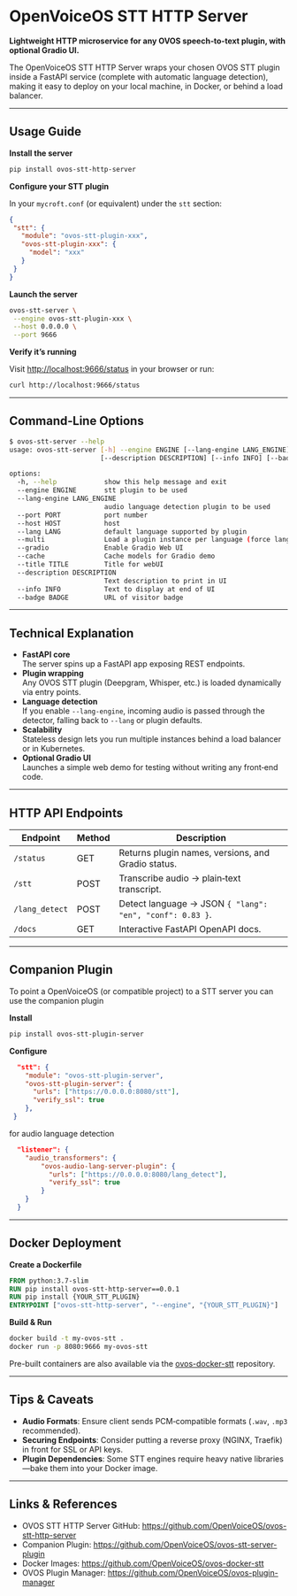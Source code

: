 # OpenVoiceOS STT HTTP Server

**Lightweight HTTP microservice for any OVOS speech‑to‑text plugin, with optional Gradio UI.**

The OpenVoiceOS STT HTTP Server wraps your chosen OVOS STT plugin inside a FastAPI service (complete with automatic language detection), making it easy to deploy on your local machine, in Docker, or behind a load balancer.

---

## Usage Guide

**Install the server** 

```bash
pip install ovos-stt-http-server
```

**Configure your STT plugin**  

In your `mycroft.conf` (or equivalent) under the `stt` section:  
```json
{
 "stt": {
   "module": "ovos-stt-plugin-xxx",
   "ovos-stt-plugin-xxx": {
     "model": "xxx"
   }
 }
}
```

**Launch the server**  

```bash
ovos-stt-server \
 --engine ovos-stt-plugin-xxx \
 --host 0.0.0.0 \
 --port 9666
```

**Verify it’s running**  

Visit [http://localhost:9666/status](http://localhost:9666/status) in your browser or run:  

```bash
curl http://localhost:9666/status
```

---

## Command‑Line Options

```bash
$ ovos-stt-server --help
usage: ovos-stt-server [-h] --engine ENGINE [--lang-engine LANG_ENGINE] [--port PORT] [--host HOST] [--lang LANG] [--multi] [--gradio] [--cache] [--title TITLE]
                       [--description DESCRIPTION] [--info INFO] [--badge BADGE]

options:
  -h, --help            show this help message and exit
  --engine ENGINE       stt plugin to be used
  --lang-engine LANG_ENGINE
                        audio language detection plugin to be used
  --port PORT           port number
  --host HOST           host
  --lang LANG           default language supported by plugin
  --multi               Load a plugin instance per language (force lang support)
  --gradio              Enable Gradio Web UI
  --cache               Cache models for Gradio demo
  --title TITLE         Title for webUI
  --description DESCRIPTION
                        Text description to print in UI
  --info INFO           Text to display at end of UI
  --badge BADGE         URL of visitor badge

```
---

## Technical Explanation

- **FastAPI core**  
  The server spins up a FastAPI app exposing REST endpoints.
- **Plugin wrapping**  
  Any OVOS STT plugin (Deepgram, Whisper, etc.) is loaded dynamically via entry points.
- **Language detection**  
  If you enable `--lang-engine`, incoming audio is passed through the detector, falling back to `--lang` or plugin defaults.
- **Scalability**  
  Stateless design lets you run multiple instances behind a load balancer or in Kubernetes.
- **Optional Gradio UI**  
  Launches a simple web demo for testing without writing any front‑end code.

---

## HTTP API Endpoints

| Endpoint       | Method | Description                                                |
| -------------- | ------ | ---------------------------------------------------------- |
| `/status`      | GET    | Returns plugin names, versions, and Gradio status.        |
| `/stt`         | POST   | Transcribe audio → plain‑text transcript.                 |
| `/lang_detect` | POST   | Detect language → JSON `{ "lang": "en", "conf": 0.83 }`.  |
| `/docs`        | GET    | Interactive FastAPI OpenAPI docs.                         |

---

## Companion Plugin

To point a OpenVoiceOS (or compatible project) to a STT server you can use the companion plugin

**Install**  
```bash
pip install ovos-stt-plugin-server
```

**Configure**  
```json
  "stt": {
    "module": "ovos-stt-plugin-server",
    "ovos-stt-plugin-server": {
      "urls": ["https://0.0.0.0:8080/stt"],
      "verify_ssl": true
    },
 }
```

for audio language detection

```json
  "listener": {
    "audio_transformers": {
        "ovos-audio-lang-server-plugin": {
          "urls": ["https://0.0.0.0:8080/lang_detect"],
          "verify_ssl": true
        }
    }
  }
```

---

## Docker Deployment

**Create a Dockerfile**
```dockerfile
FROM python:3.7-slim
RUN pip install ovos-stt-http-server==0.0.1
RUN pip install {YOUR_STT_PLUGIN}
ENTRYPOINT ["ovos-stt-http-server", "--engine", "{YOUR_STT_PLUGIN}"]
```

**Build & Run**
```bash
docker build -t my-ovos-stt .
docker run -p 8080:9666 my-ovos-stt
```

Pre-built containers are also available via the [ovos-docker-stt](https://github.com/OpenVoiceOS/ovos-docker-stt) repository.

---

## Tips & Caveats

- **Audio Formats**: Ensure client sends PCM‑compatible formats (`.wav`, `.mp3` recommended).
- **Securing Endpoints**: Consider putting a reverse proxy (NGINX, Traefik) in front for SSL or API keys.
- **Plugin Dependencies**: Some STT engines require heavy native libraries—bake them into your Docker image.

---

## Links & References

- OVOS STT HTTP Server GitHub: https://github.com/OpenVoiceOS/ovos-stt-http-server
- Companion Plugin: https://github.com/OpenVoiceOS/ovos-stt-server-plugin
- Docker Images: https://github.com/OpenVoiceOS/ovos-docker-stt
- OVOS Plugin Manager: https://github.com/OpenVoiceOS/ovos-plugin-manager